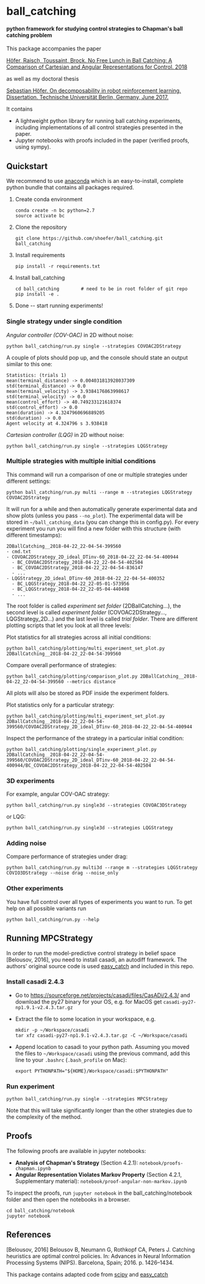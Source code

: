 # ball_catching

#### python framework for studying control strategies to Chapman's ball catching problem

This package accompanies the paper

[Höfer, Raisch, Toussaint, Brock.
No Free Lunch in Ball Catching: A Comparison of Cartesian and Angular Representations for Control.
2018](http://dx.doi.org/10.1371/journal.pone.0197803)

as well as my doctoral thesis

[Sebastian Höfer. On decomposability in robot reinforcement learning. Dissertation. Technische Universität Berlin, Germany, June 2017.](http://dx.doi.org/10.14279/depositonce-6054)

It contains

- A lightweight python library for running ball catching experiments, including implementations of all
  control strategies presented in the paper.
- Jupyter notebooks with proofs included in the paper (verified proofs, using sympy).

## Quickstart

We recommend to use [anaconda](https://www.continuum.io/downloads) which is an easy-to-install, complete python bundle
that contains all packages required.

1) Create conda environment

    ```conda create -n bc python=2.7```<br/>
    ```source activate bc```<br/>

2) Clone the repository

    ```git clone https://github.com/shoefer/ball_catching.git ball_catching```

3) Install requirements
    
    ```pip install -r requirements.txt```

4) Install ball_catching

    ```cd ball_catching        # need to be in root folder of git repo```<br/>
    ```pip install -e .```

5) Done -- start running experiments!

### Single strategy under single condition

*Angular controller (COV-OAC)* in 2D without noise:

    python ball_catching/run.py single --strategies COVOAC2DStrategy

A couple of plots should pop up, and the console should state an output similar to this one:

    Statistics: (trials 1)
    mean(terminal_distance) -> 0.004031813928037309
    std(terminal_distance) -> 0.0
    mean(terminal_velocity) -> 3.9384176863998617
    std(terminal_velocity) -> 0.0
    mean(control_effort) -> 40.749233121618374
    std(control_effort) -> 0.0
    mean(duration) -> 4.3247960696889205
    std(duration) -> 0.0
    Agent velocity at 4.324796 s 3.938418

*Cartesian controller (LQG)* in 2D without noise:

    python ball_catching/run.py single --strategies LQGStrategy

### Multiple strategies with multiple initial conditions

This command will run a comparison of one or multiple strategies under different settings:

    python ball_catching/run.py multi --range m --strategies LQGStrategy COVOAC2DStrategy

It will run for a while and then automatically generate experimental data and show plots (unless you pass
```--no_plot```). The experimental data will be stored in ```~/ball_catching_data``` (you can change this in config.py).
For every experiment you run you will find a new folder with this structure (with different timestamps):

    2DBallCatching__2018-04-22_22-04-54-399560
    - cmd.txt
    - COVOAC2DStrategy_2D_ideal_DTinv-60_2018-04-22_22-04-54-400944
      - BC_COVOAC2DStrategy_2018-04-22_22-04-54-402504
      - BC_COVOAC2DStrategy_2018-04-22_22-04-54-836147
      - ...
    - LQGStrategy_2D_ideal_DTinv-60_2018-04-22_22-04-54-400352
      - BC_LQGStrategy_2018-04-22_22-05-01-573956
      - BC_LQGStrategy_2018-04-22_22-05-04-440498
      - ...

The root folder is called *experiment set folder* (2DBallCatching...),
the second level is called *experiment folder* (COVOAC2DStrategy..., LQGStrategy_2D...) and the last level is called
*trial folder*. There are different plotting scripts that let you look at all three levels:

Plot statistics for all strategies across all initial conditions:

    python ball_catching/plotting/multi_experiment_set_plot.py 2DBallCatching__2018-04-22_22-04-54-399560

Compare overall performance of strategies:

    python ball_catching/plotting/comparison_plot.py 2DBallCatching__2018-04-22_22-04-54-399560 --metrics distance

All plots will also be stored as PDF inside the experiment folders.

Plot statistics only for a particular strategy:

    python ball_catching/plotting/multi_experiment_set_plot.py 2DBallCatching__2018-04-22_22-04-54-399560/COVOAC2DStrategy_2D_ideal_DTinv-60_2018-04-22_22-04-54-400944

Inspect the performance of the strategy in a particular initial condition:

    python ball_catching/plotting/single_experiment_plot.py 2DBallCatching__2018-04-22_22-04-54-399560/COVOAC2DStrategy_2D_ideal_DTinv-60_2018-04-22_22-04-54-400944/BC_COVOAC2DStrategy_2018-04-22_22-04-54-402504

### 3D experiments

For example, angular COV-OAC strategy:

    python ball_catching/run.py single3d --strategies COVOAC3DStrategy

or LQG:

    python ball_catching/run.py single3d --strategies LQGStrategy

### Adding noise

Compare performance of strategies under drag:

    python ball_catching/run.py multi3d --range m --strategies LQGStrategy COVIO3DStrategy --noise drag --noise_only

### Other experiments

You have full control over all types of experiments you want to run. To get help on all possible variants run

    python ball_catching/run.py --help

## Running MPCStrategy

In order to run the model-predictive control strategy in belief space [Belousov, 2016], you need to install casadi,
an autodiff framework. The authors' original source code is used [easy_catch](https://github.com/b4be1/easy_catch) and 
included in this repo.

### Install casadi 2.4.3

- Go to https://sourceforge.net/projects/casadi/files/CasADi/2.4.3/ and download the py27 binary for your OS, e.g.
  for MacOS get ```casadi-py27-np1.9.1-v2.4.3.tar.gz```

- Extract the file to some location in your workspace, e.g.

      mkdir -p ~/Workspace/casadi
      tar xfz casadi-py27-np1.9.1-v2.4.3.tar.gz -C ~/Workspace/casadi

- Append location to casadi to your python path. Assuming you moved the files to
  ```~/Workspace/casadi``` using the previous command, add this line to your ```.bashrc``` (```.bash_profile``` on Mac):

      export PYTHONPATH="${HOME}/Workspace/casadi:$PYTHONPATH"

### Run experiment

    python ball_catching/run.py single --strategies MPCStrategy

Note that this will take significantly longer than the other strategies due to the complexity of the method.

## Proofs

The following proofs are available in jupyter notebooks:

- **Analysis of Chapman's Strategy** (Section 4.2.1): ```notebook/proofs-chapman.ipynb```
- **Angular Representation Violates Markov Property** (Section 4.2.1, Supplementary material): ```notebook/proof-angular-non-markov.ipynb```

To inspect the proofs, run ```jupyter notebook``` in the ball_catching/notebook folder and then open 
the notebooks in a browser.

    cd ball_catching/notebook
    jupyter notebook


## References

[Belousov, 2016] Belousov B, Neumann G, Rothkopf CA, Peters J. Catching heuristics are optimal control policies. In: Advances in Neural Information Processing Systems (NIPS). Barcelona, Spain; 2016. p. 1426–1434.

This package contains adapted code from [scipy](http://www.scipy.org) and [easy_catch](https://github.com/b4be1/easy_catch)
